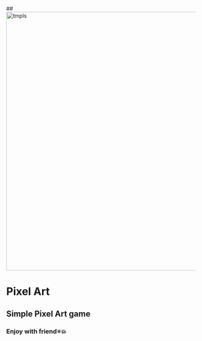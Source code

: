##<img width="688" alt="tmpls" src="https://github.com/tankistttt/PixelArt/assets/114185491/ed3a364a-8dca-42a0-9cc7-482fc16b6bed">
# Pixel Art
## Simple Pixel Art game
### Enjoy with friend⭐💥
